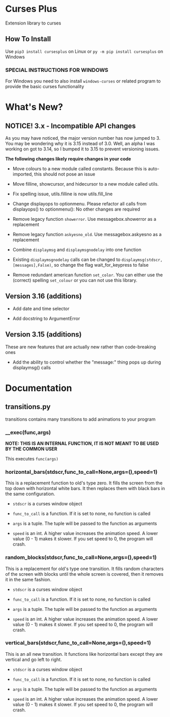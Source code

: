 # Curses Plus
Extension library to curses

## How To Install
Use ```pip3 install cursesplus```
on Linux or ```py -m pip install cursesplus```
on Windows

### SPECIAL INSTRUCTIONS FOR WINDOWS

For Windows you need to also install ```windows-curses``` or related program
to provide the basic curses functionality

# What's New?

## NOTICE! 3.x - Incompatible API changes

As you may have noticed, the major version number has now jumped to 3. You may be wondering why it is 3.15 instead of 3.0. Well, an alpha I was working on got to 3.14, so I bumped it to 3.15 to prevent versioning issues.

**The following changes likely require changes in your code**

- Move colours to a new module called constants. Because this is auto-imported, this should not pose an issue

- Move filline, showcursor, and hidecursor to a new module called utils.

- Fix spelling issue, utils.filline is now utils.fill_line

- Change displayops to optionmenu. Please refactor all calls from displayops() to optionmenu(): No other changes are required

- Remove legacy function `showerror`. Use messagebox.showerror as a replacement

- Remove legacy function `askyesno_old`. Use messagebox.askyesno as a replacement

- Combine `displaymsg` and `displaymsgnodelay` into one function

- Existing `displaymsgnodelay` calls can be changed to `displaymsg(stdscr,[messages],False)`, so change the flag wait_for_keypress to false

- Remove redundant american function `set_color`. You can either use the (correct) spelling `set_colour` or you can not use this library.

## Version 3.16 (additions)

- Add date and time selector

- Add docstring to ArgumentError

## Version 3.15 (additions)

These are new features that are actually new rather than code-breaking ones

- Add the ability to control whether the "message:" thing pops up during displaymsg() calls

# Documentation

## transitions.py

transitions contains many transitions to add animations to your program

### __exec(func,args)

**NOTE: THIS IS AN INTERNAL FUNCTION, IT IS NOT MEANT TO BE USED BY THE COMMON USER**

This executes `func(args)`

### horizontal_bars(stdscr,func_to_call=None,args=(),speed=1)

This is a replacement function to old's type zero. It fills the screen from the top down with horizontal white bars. It then replaces them with black bars in the same configuration.

- `stdscr` is a curses window object

- `func_to_call` is a function. If it is set to none, no function is called

- `args` is a tuple. The tuple will be passed to the function as arguments

- `speed` is an int. A higher value increases the animation speed. A lower value (0 - 1) makes it slower. If you set speed to 0, the program will crash.

### random_blocks(stdscr,func_to_call=None,args=(),speed=1)

This is a replacement for old's type one transition. It fills random characters of the screen with blocks until the whole screen is covered, then it removes it in the same fashion.

- `stdscr` is a curses window object

- `func_to_call` is a function. If it is set to none, no function is called

- `args` is a tuple. The tuple will be passed to the function as arguments

- `speed` is an int. A higher value increases the animation speed. A lower value (0 - 1) makes it slower. If you set speed to 0, the program will crash.

### vertical_bars(stdscr,func_to_call=None,args=(),speed=1)

This is an all new transition. It functions like horizontal bars except they are vertical and go left to right.

- `stdscr` is a curses window object

- `func_to_call` is a function. If it is set to none, no function is called

- `args` is a tuple. The tuple will be passed to the function as arguments

- `speed` is an int. A higher value increases the animation speed. A lower value (0 - 1) makes it slower. If you set speed to 0, the program will crash.